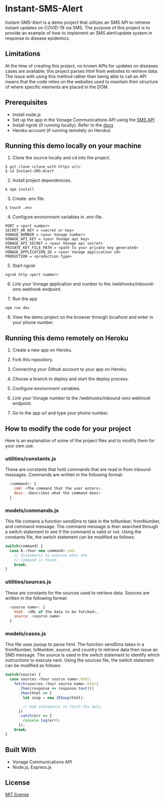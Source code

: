 # Instant-SMS-Alert
Instant-SMS-Alert is a demo project that utilizes an SMS API to retrieve instant updates on COVID-19 via SMS. The purpose of this project is to provide an example of how to implement an SMS alert/update system in response to disease epidemics. 

## Limitations
At the time of creating this project, no known APIs for updates on diseases cases are available; this project parses html from websites to retrieve data. The issue with using this method rather than being able to call an API means that the code relies on the websites used to maintain their structure of where specific elements are placed in the DOM.

## Prerequisites
- Install node.js
- Set up the app in the Vonage Communications API using the [SMS API](https://www.vonage.com/communications-apis/sms/)
- Install ngrok (if running locally). Refer to the [docs](https://ngrok.com/docs)
- Heroku account (if running remotely on Heroku)

## Running this demo locally on your machine
1. Clone the source locally and cd into the project.
```
$ git clone <clone with https url>
$ cd Instant-SMS-Alert
```

2. Install project dependencies.
```
$ npm install
```

3. Create .env file.
```
$ touch .env
```

4. Configure environment variables in .env file.
```
PORT = <port number>
SECRET_OR_KEY = <secret or key>
VONAGE_NUMBER = <your Vonage number>
VONAGE_API_KEY = <your Vonage api key>
VONAGE_API_SECRET = <your Vonage api secret>
PRIVATE_KEY_FILE_PATH = <path to your private key generated>
VONAGE_APPLICATION_ID = <your Vonage application id>
PRODUCTION = <production type>
```

5. Start ngrok
```
ngrok http <port number>
```

6. Link your Vonage application and number to the /webhooks/inbound-sms webhook endpoint.

7. Run the app 
```
npm run dev
```

8. View the demo project on the browser through localhost and enter in your phone number.

## Running this demo remotely on Heroku
1. Create a new app on Heroku.

2. Fork this repository.

3. Connecting your Github account to your app on Heroku.

4. Choose a branch to deploy and start the deploy process.

5. Configure environment variables.

6. Link your Vonage number to the /webhooks/inbound-sms webhook endpoint.

7. Go to the app url and type your phone number.

## How to modify the code for your project
Here is an explanation of some of the project files and to modify them for your own use.

### utilities/constants.js
These are constants that hold commands that are read in from inbound messages. Commands are written in the following format:
```javascript
  <command>: {
    cmd: <The command that the user enters>,
    desc: <Describes what the command does>
  }
```

### models/commands.js
This file contains a function sendSms to take in the toNumber, fromNumber, and command message. The command message is then searched through a switch statement to see if the command is valid or not. Using the constants file, the switch statement can be modified as follows:
```javascript
switch(command) {
  case K.<Your new command>.cmd:
    // Statements to execute when the
    // command is found.
    break;
}
```

### utilities/sources.js
These are constants for the sources used to retrieve data. Sources are written in the following format:
```javascript
  <source name>: {
    html: <URL of the data to be fetched>,
    source: <source name>
  }
```

### models/cases.js
This file uses jssoup to parse html. The function sendSms takes in a fromNumber, toNumber, source, and country to retrieve data then issue an SMS message. The source is used in the switch statement to identify which instructions to execute next. Using the sources file, the switch statement can be modified as follows:
```javascript
switch(source) {
  case sources.<Your source name>.html:
    fetch(sources.<Your source name>.html)
      .then(response => response.text())
      .then(html => {
        let soup = new JSSoup(html);

        // Add statements to fetch the data
      })
      .catch(err => {
        console.log(err);
      });
    break;
}
```

## Built With
- Vonage Communications API
- Node.js, Express.js

## License
[MIT license](LICENSE)
